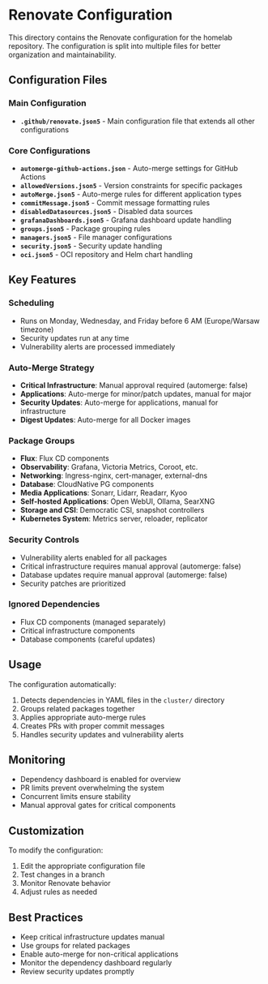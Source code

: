 # Renovate Configuration

This directory contains the Renovate configuration for the homelab repository. The configuration is split into multiple files for better organization and maintainability.

## Configuration Files

### Main Configuration
- **`.github/renovate.json5`** - Main configuration file that extends all other configurations

### Core Configurations
- **`automerge-github-actions.json`** - Auto-merge settings for GitHub Actions
- **`allowedVersions.json5`** - Version constraints for specific packages
- **`autoMerge.json5`** - Auto-merge rules for different application types
- **`commitMessage.json5`** - Commit message formatting rules
- **`disabledDatasources.json5`** - Disabled data sources
- **`grafanaDashboards.json5`** - Grafana dashboard update handling
- **`groups.json5`** - Package grouping rules
- **`managers.json5`** - File manager configurations
- **`security.json5`** - Security update handling
- **`oci.json5`** - OCI repository and Helm chart handling

## Key Features

### Scheduling
- Runs on Monday, Wednesday, and Friday before 6 AM (Europe/Warsaw timezone)
- Security updates run at any time
- Vulnerability alerts are processed immediately

### Auto-Merge Strategy
- **Critical Infrastructure**: Manual approval required (automerge: false)
- **Applications**: Auto-merge for minor/patch updates, manual for major
- **Security Updates**: Auto-merge for applications, manual for infrastructure
- **Digest Updates**: Auto-merge for all Docker images

### Package Groups
- **Flux**: Flux CD components
- **Observability**: Grafana, Victoria Metrics, Coroot, etc.
- **Networking**: Ingress-nginx, cert-manager, external-dns
- **Database**: CloudNative PG components
- **Media Applications**: Sonarr, Lidarr, Readarr, Kyoo
- **Self-hosted Applications**: Open WebUI, Ollama, SearXNG
- **Storage and CSI**: Democratic CSI, snapshot controllers
- **Kubernetes System**: Metrics server, reloader, replicator

### Security Controls
- Vulnerability alerts enabled for all packages
- Critical infrastructure requires manual approval (automerge: false)
- Database updates require manual approval (automerge: false)
- Security patches are prioritized

### Ignored Dependencies
- Flux CD components (managed separately)
- Critical infrastructure components
- Database components (careful updates)

## Usage

The configuration automatically:
1. Detects dependencies in YAML files in the `cluster/` directory
2. Groups related packages together
3. Applies appropriate auto-merge rules
4. Creates PRs with proper commit messages
5. Handles security updates and vulnerability alerts

## Monitoring

- Dependency dashboard is enabled for overview
- PR limits prevent overwhelming the system
- Concurrent limits ensure stability
- Manual approval gates for critical components

## Customization

To modify the configuration:
1. Edit the appropriate configuration file
2. Test changes in a branch
3. Monitor Renovate behavior
4. Adjust rules as needed

## Best Practices

- Keep critical infrastructure updates manual
- Use groups for related packages
- Enable auto-merge for non-critical applications
- Monitor the dependency dashboard regularly
- Review security updates promptly